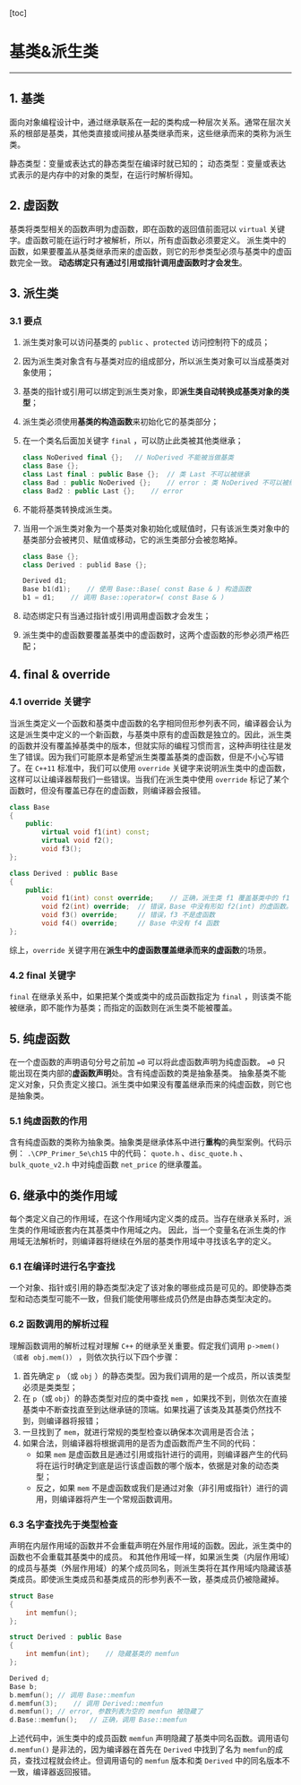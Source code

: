 [toc]

# 基类&派生类

--------------------------

## 1. 基类

面向对象编程设计中，通过继承联系在一起的类构成一种层次关系。通常在层次关系的根部是基类，其他类直接或间接从基类继承而来，这些继承而来的类称为派生类。

静态类型：变量或表达式的静态类型在编译时就已知的；
动态类型：变量或表达式表示的是内存中的对象的类型，在运行时解析得知。

## 2. 虚函数

基类将类型相关的函数声明为虚函数，即在函数的返回值前面冠以 `virtual` 关键字。虚函数可能在运行时才被解析，所以，所有虚函数必须要定义。
派生类中的函数，如果要覆盖从基类继承而来的虚函数，则它的形参类型必须与基类中的虚函数完全一致。
**动态绑定只有通过引用或指针调用虚函数时才会发生**。

## 3. 派生类

### 3.1 要点

1.  派生类对象可以访问基类的 `public` 、`protected` 访问控制符下的成员；

2.  因为派生类对象含有与基类对应的组成部分，所以派生类对象可以当成基类对象使用；

3.  基类的指针或引用可以绑定到派生类对象，即**派生类自动转换成基类对象的类型**；

4.  派生类必须使用**基类的构造函数**来初始化它的基类部分；

5.  在一个类名后面加关键字 `final` ，可以防止此类被其他类继承；

    ```cpp
    class NoDerived final {};	// NoDerived 不能被当做基类
    class Base {};
    class Last final : public Base {};	// 类 Last 不可以被继承
    class Bad : public NoDerived {};	// error : 类 NoDerived 不可以被继承
    class Bad2 : public Last {};	// error
    ```

6.  不能将基类转换成派生类。

7.  当用一个派生类对象为一个基类对象初始化或赋值时，只有该派生类对象中的基类部分会被拷贝、赋值或移动，它的派生类部分会被忽略掉。

    ```cpp
    class Base {};
    class Derived : publid Base {};
    
    Derived d1;
    Base b1(d1);	// 使用 Base::Base( const Base & ) 构造函数
    b1 = d1;	// 调用 Base::operator=( const Base & ) 
    ```

8.  动态绑定只有当通过指针或引用调用虚函数才会发生；
9.  派生类中的虚函数要覆盖基类中的虚函数时，这两个虚函数的形参必须严格匹配；

## 4. final & override

### 4.1 override 关键字

当派生类定义一个函数和基类中虚函数的名字相同但形参列表不同，编译器会认为这是派生类中定义的一个新函数，与基类中原有的虚函数是独立的。因此，派生类的函数并没有覆盖掉基类中的版本，但就实际的编程习惯而言，这种声明往往是发生了错误。因为我们可能原本是希望派生类覆盖基类的虚函数，但是不小心写错了。在 `C++11` 标准中，我们可以使用 `override` 关键字来说明派生类中的虚函数，这样可以让编译器帮我们一些错误。当我们在派生类中使用 `override` 标记了某个函数时，但没有覆盖已存在的虚函数，则编译器会报错。

```c++
class Base
{
  	public:
    	virtual void f1(int) const;
    	virtual void f2();
    	void f3();
};

class Derived : public Base
{
    public:
    	void f1(int) const override;	// 正确，派生类 f1 覆盖基类中的 f1 版本
    	void f2(int) override;	// 错误，Base 中没有形如 f2(int) 的虚函数。
    	void f3() override;		// 错误，f3 不是虚函数
    	void f4() override;		// Base 中没有 f4 函数
};

```

综上，`override` 关键字用在**派生中的虚函数覆盖继承而来的虚函数**的场景。

### 4.2 final 关键字

`final` 在继承关系中，如果把某个类或类中的成员函数指定为 `final` ，则该类不能被继承，即不能作为基类；而指定的函数则在派生类不能被覆盖。



## 5. 纯虚函数

在一个虚函数的声明语句分号之前加 `=0` 可以将此虚函数声明为纯虚函数。 `=0` 只能出现在类内部的**虚函数声明**处。含有纯虚函数的类是抽象基类。
抽象基类不能定义对象，只负责定义接口。派生类中如果没有覆盖继承而来的纯虚函数，则它也是抽象类。

### 5.1 纯虚函数的作用

含有纯虚函数的类称为抽象类。抽象类是继承体系中进行**重构**的典型案例。代码示例：
`.\CPP_Primer_5e\ch15` 中的代码： `quote.h` 、`disc_quote.h` 、`bulk_quote_v2.h` 中对纯虚函数 `net_price` 的继承覆盖。

## 6. 继承中的类作用域

每个类定义自己的作用域，在这个作用域内定义类的成员。当存在继承关系时，派生类的作用域嵌套内在其基类中作用域之内。
因此，当一个变量名在派生类的作用域无法解析时，则编译器将继续在外层的基类作用域中寻找该名字的定义。

### 6.1 在编译时进行名字查找

一个对象、指针或引用的静态类型决定了该对象的哪些成员是可见的。即使静态类型和动态类型可能不一致，但我们能使用哪些成员仍然是由静态类型决定的。

### 6.2 函数调用的解析过程

理解函数调用的解析过程对理解 `C++` 的继承至关重要。假定我们调用 `p->mem()（或者 obj.mem()）` ，则依次执行以下四个步骤：

1.  首先确定 `p` （或 `obj` ）的静态类型。因为我们调用的是一个成员，所以该类型必须是类类型；
2.  在 `p`（或 `obj`）的静态类型对应的类中查找 `mem` ，如果找不到，则依次在直接基类中不断查找直至到达继承链的顶端。如果找遍了该类及其基类仍然找不到，则编译器将报错；
3.  一旦找到了 `mem`，就进行常规的类型检查以确保本次调用是否合法；
4.  如果合法，则编译器将根据调用的是否为虚函数而产生不同的代码：
    -   如果 `mem` 是虚函数且是通过引用或指针进行的调用，则编译器产生的代码将在运行时确定到底是运行该虚函数的哪个版本，依据是对象的动态类型；
    -   反之，如果 `mem` 不是虚函数或我们是通过对象（非引用或指针）进行的调用，则编译器将产生一个常规函数调用。

### 6.3 名字查找先于类型检查

声明在内层作用域的函数并不会重载声明在外层作用域的函数。因此，派生类中的函数也不会重载其基类中的成员。
和其他作用域一样，如果派生类（内层作用域）的成员与基类（外层作用域）的某个成员同名，则派生类将在其作用域内隐藏该基类成员。即使派生类成员和基类成员的形参列表不一致，基类成员仍被隐藏掉。

```cpp
struct Base
{
	int memfun();
};

struct Derived : public Base
{
	int memfun(int);	// 隐藏基类的 memfun
};

Derived d;
Base b;
b.memfun();	// 调用 Base::memfun
d.memfun(3);	// 调用 Derived::memfun
d.memfun();	// error, 参数列表为空的 memfun 被隐藏了
d.Base::memfun();	// 正确，调用 Base::memfun 
```

上述代码中，派生类中的成员函数 `memfun` 声明隐藏了基类中同名函数。调用语句 `d.memfun()` 是非法的，因为编译器在首先在 `Derived` 中找到了名为 `memfun`的成员，查找过程就会终止。但调用语句的 `memfun` 版本和类 `Derived` 中的同名版本不一致，编译器返回报错。


